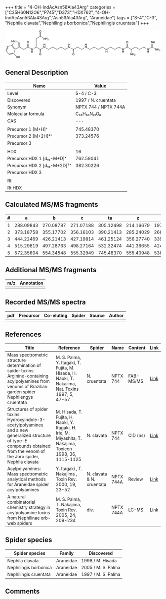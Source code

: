 +++
title = "4-OH-IndAcAsn5ßAla43Arg"
categories = ["C35H60N12O6","P745","D373","HDX762",
"4-OH-IndAcAsn5ßAla43Arg","Asn5ßAla43Arg",
"Araneidae"]
tags = ["S-4","C-3",
"Nephila clavata","Nephilingis borbonica","Nephilingis cruentata"]
+++

![](/img/4-OH-IndAcAsn5bAla43Arg.png)

## General Description

| Name                         | Value                |
|------------------------------|----------------------|
| Level                        | S-4 / C-3                    |
| Discovered                   | 1997 / N. cruentata  |
| Synonym                      | NPTX 744 / NPTX 744A |
| Molecular formula            | C₃₅H₆₀N₁₂O₆          |
| CAS                          | ---                  |
|                              |                      |
| Precursor 1 [M+H]⁺           | 745.48370            |
| Precursor 2 [M+2H]²⁺         | 373.24576            |
| Precursor 3                  |                      |
|                              |                      |
| HDX                          | 16                   |
| Precursor HDX 1 [d₁₆-M+D]⁺   | 762.59041            |
| Precursor HDX 2 [d₁₆-M+2D]²⁺ | 382.30226            |
| Precursor HDX 3              |                      |
|                              |                      |
| Rt                           |                      |
| Rt HDX                       |                      |

## Calculated MS/MS fragments

| # | a         | b         | c         | ta        | z         | y         | tz        |
|---|-----------|-----------|-----------|-----------|-----------|-----------|-----------|
| 1 | 288.09843 | 270.08787 | 271.07188 | 305.12498 | 214.16679 | 197.14024 | 231.19334 |
| 2 | 373.18758 | 355.17702 | 356.16103 | 390.21413 | 285.24029 | 268.21374 | 302.26684 |
| 3 | 444.22469 | 426.21413 | 427.19814 | 461.25124 | 356.27740 | 339.25085 | 373.30395 |
| 4 | 515.29819 | 497.28763 | 498.27164 | 532.32474 | 441.36655 | 424.34000 | 458.39310 |
| 5 | 572.35604 | 554.34548 | 555.32949 | 745.48370 | 555.40948 | 538.38293 | 572.43603 |

## Additional MS/MS fragments

| m/z       | Annotation |
|-----------|------------|
|           |            |

## Recorded MS/MS spectra

| pdf | Precursor | Co-eluting | Spider | Source | Author |
|-----|-----------|------------|--------|--------|--------|
|     |           |            |        |        |        |

## References

| Title                                                                                                                                                                         | Reference                                                                                                   | Spider                    | Name      | Content   | Link                                                                                                               |
|-------------------------------------------------------------------------------------------------------------------------------------------------------------------------------|-------------------------------------------------------------------------------------------------------------|---------------------------|-----------|-----------|--------------------------------------------------------------------------------------------------------------------|
| Mass spectrometric structure determination of spider toxins: Arginine-containing acylpolyamines from venoms of Brazilian garden spider Nephilengys cruentata                  | M. S. Palma, Y. Itagaki, T. Fujita, M. Hisada, H. Naoki, T. Nakajima, Nat. Toxins 1997, 5, 47-57            | N. cruentata              | NPTX 744  | FAB-MS/MS | [Link](https://onlinelibrary.wiley.com/doi/abs/10.1002/%28SICI%29%281997%295%3A2%3C47%3A%3AAID-NT1%3E3.0.CO%3B2-X) |
| Structures of spider toxins: Hydroxyindole-3-acetylpolyamines and a new generalized structure of type-E compounds obtained from the venom of the Joro spider, Nephila clavata | M. Hisada, T. Fujita, H. Naoki, Y. Itagaki, H. Irie, M. Miyashita, T. Nakajima, Toxicon 1998, 36, 1115-1125 | N. clavata                | NPTX 744  | CID (ns)  | [Link](https://www.sciencedirect.com/science/article/pii/S0041010198000865)                                        |
| Acylpolyamines: Mass spectrometric analytical methods for Araneidae spider acylpolyamines                                                                                     | Y. Itagaki , T. Nakajima , Toxin Rev. 2000, 19, 23-52                                                       | N. clavata & N. cruentata | NPTX 744A | Review    | [Link](https://www.tandfonline.com/doi/abs/10.1081/TXR-100100314)                                                  |
| A natural combinatorial chemistry strategy in acylpolyamine toxins from Nephilinae orb-web spiders                                                                            | M. S. Palma, T. Nakajima, Toxin Rev. 2005, 24, 209-234                                                      | div.                      | NPTX 744A | LC-MS     | [Link](https://www.tandfonline.com/doi/abs/10.1081/TXR-200057857)                                                  |

## Spider species

| Spider species        | Family    | Discovered         |
|-----------------------|-----------|--------------------|
| Nephila clavata       | Araneidae | 1998 / M. Hisada   |
| Nephilingis borbonica | Araneidae | 2005 / M. S. Palma |
| Nephilingis cruentata | Araneidae | 1997 / M. S. Palma |

## Comments